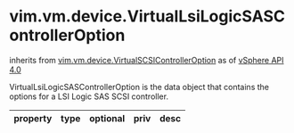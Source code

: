 vim.vm.device.VirtualLsiLogicSASControllerOption
================================================
inherits from [vim.vm.device.VirtualSCSIControllerOption](docs/vim.vm.device.VirtualSCSIControllerOption.md)
as of [vSphere API 4.0](vim.version.md#vim.version.version4)


VirtualLsiLogicSASControllerOption is the data object that contains  the options for a LSI Logic SAS SCSI controller.

| property | type | optional | priv | desc |
|:---------|:-----|:---------|:-----|:-----|


